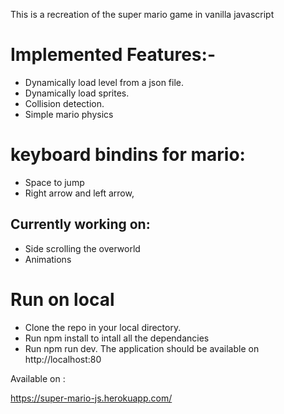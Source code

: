 This is a recreation of the super mario game in vanilla javascript 


# Implemented Features:-

* Dynamically load level from a json file.
* Dynamically load sprites.
* Collision detection.
* Simple mario physics


# keyboard bindins for mario:

* Space to jump
* Right arrow and left arrow,


## Currently working on:
* Side scrolling the overworld
* Animations


# Run on local

* Clone the repo in your local directory.
* Run npm install to intall all the dependancies
* Run npm run dev. The application should be available on http://localhost:80 

Available on :

https://super-mario-js.herokuapp.com/